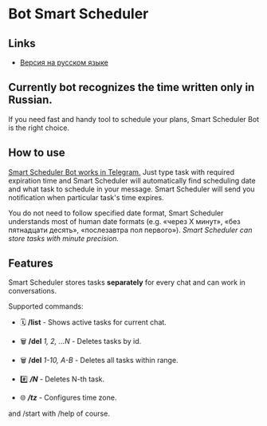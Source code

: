 # Bot Smart Scheduler

## Links

- [Версия на русском языке](README.md)

## Currently bot recognizes the time written only in Russian.

If you need fast and handy tool to schedule your plans, Smart Scheduler Bot is the right choice.

## How to use

[Smart Scheduler Bot works in Telegram.](https://t.me/SmartScheduler_bot)
Just type task with required expiration time and Smart Scheduler will automatically find scheduling date and what task to schedule in your message.
Smart Scheduler will send you notification when particular task's time expires.

You do not need to follow specified date format, Smart Scheduler understands most of human date formats (e.g. «через X минут», «без пятнадцати десять», «послезавтра пол первого»).
_Smart Scheduler can store tasks with minute precision._

## Features

Smart Scheduler stores tasks **separately** for every chat and can work in conversations.

Supported commands:

- 🗓 **/list** - Shows active tasks for current chat.

- 🗑 **/del** _1, 2, ...N_ - Deletes tasks by id.

- 🗑 **/del** _1-10, A-B_ - Deletes all tasks within range.

- #️⃣ **_/N_** - Deletes N-th task.

- 🌐 **_/tz_** - Configures time zone.

and /start with /help of course.
